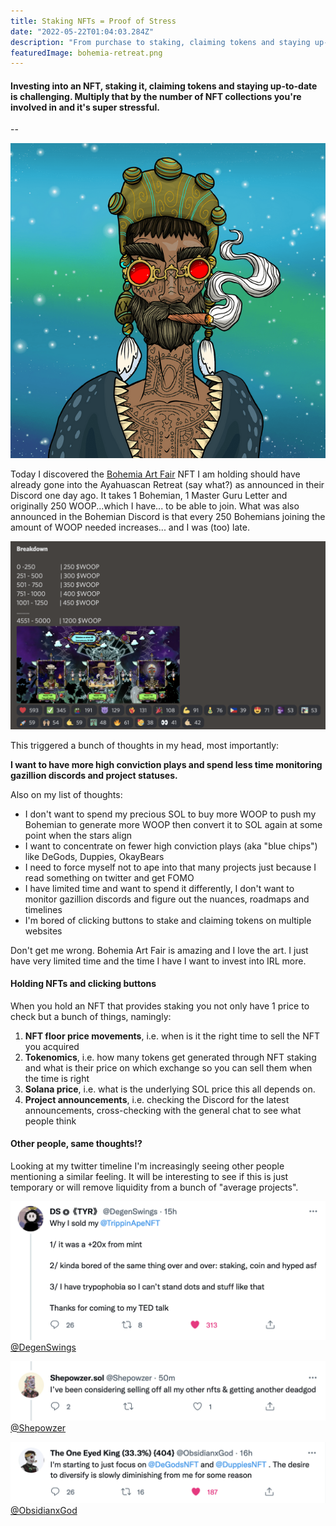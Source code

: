 ```yaml
---
title: Staking NFTs = Proof of Stress
date: "2022-05-22T01:04:03.284Z"
description: "From purchase to staking, claiming tokens and staying up-to-date. Why I want to get out of this hassle, have more high conviction plays and become more relaxed."
featuredImage: bohemia-retreat.png
---
```


#### Investing into an NFT, staking it, claiming tokens and staying up-to-date is challenging. Multiply that by the number of NFT collections you're involved in and it's super stressful.

--

![Bohemian Art Fair](./bohemian-art-fair.png)

Today I discovered the [Bohemia Art Fair](https://twitter.com/BohemiaArtFair) NFT I am holding should have already gone into the Ayahuascan Retreat (say what?) as announced in their Discord one day ago. It takes 1 Bohemian, 1 Master Guru Letter and originally 250 WOOP...which I have... to be able to join. What was also announced in the Bohemian Discord is that every 250 Bohemians joining the amount of WOOP needed increases... and I was (too) late.

![Bohemian Discord announcing the retreat and WOOP prices](./bohemia-retreat.png)

This triggered a bunch of thoughts in my head, most importantly:

**I want to have more high conviction plays and spend less time monitoring gazillion discords and project statuses.**

Also on my list of thoughts:

* I don't want to spend my precious SOL to buy more WOOP to push my Bohemian to generate more WOOP then convert it to SOL again at some point when the stars align
* I want to concentrate on fewer high conviction plays (aka "blue chips") like DeGods, Duppies, OkayBears
* I need to force myself not to ape into that many projects just because I read something on twitter and get FOMO
* I have limited time and want to spend it differently, I don't want to monitor gazillion discords and figure out the nuances, roadmaps and timelines
* I'm bored of clicking buttons to stake and claiming tokens on multiple websites

Don't get me wrong. Bohemia Art Fair is amazing and I love the art. I just have very limited time and the time I have I want to invest into IRL more.

#### Holding NFTs and clicking buttons

When you hold an NFT that provides staking you not only have 1 price to check but a bunch of things, namingly:
1. **NFT floor price movements**, i.e. when is it the right time to sell the NFT you acquired
1. **Tokenomics**, i.e. how many tokens get generated through NFT staking and what is their price on which exchange so you can sell them when the time is right
1. **Solana price**, i.e. what is the underlying SOL price this all depends on.
1. **Project announcements**, i.e. checking the Discord for the latest announcements, cross-checking with the general chat to see what people think


#### Other people, same thoughts!?

Looking at my twitter timeline I'm increasingly seeing other people mentioning a similar feeling. It will be interesting to see if this is just temporary or will remove liquidity from a bunch of "average projects".

![DS](./ds-sold-trippin-ape.png)
[@DegenSwings](https://twitter.com/DegenSwings/)

![DS](./shepowzer.png)
[@Shepowzer](https://twitter.com/Shepowzer)

![Obsidian](./obsidian-mention.png)
[@ObsidianxGod](https://twitter.com/ObsidianxGod)
